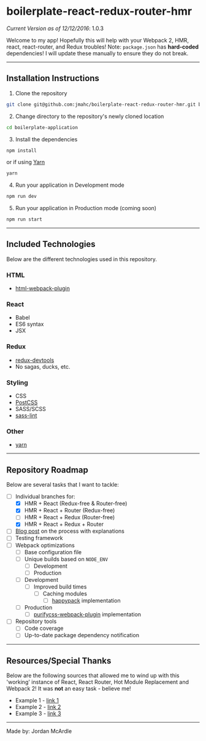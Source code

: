 # boilerplate-react-redux-router-hmr
*Current Version as of 12/12/2016*: 1.0.3

Welcome to my app! Hopefully this will help with your Webpack 2, HMR, react, react-router, and Redux troubles!
Note: `package.json` has **hard-coded** dependencies!  I will update these manually to ensure they do not break.

---

## Installation Instructions
1. Clone the repository

  ```sh
  git clone git@github.com:jmahc/boilerplate-react-redux-router-hmr.git boilerplate-application
  ```

2. Change directory to the repository's newly cloned location

  ```sh
  cd boilerplate-application
  ```

3. Install the dependencies

  ```sh
  npm install
  ```

  or if using [Yarn](https://github.com/yarnpkg/yarn)

  ```sh
  yarn
  ```

4. Run your application in Development mode

  ```sh
  npm run dev
  ```

5. Run your application in Production mode (coming soon)

  ```sh
  npm run start
  ```

---

## Included Technologies
Below are the different technologies used in this repository.

### HTML
- [html-webpack-plugin](https://www.npmjs.com/package/html-webpack-plugin)

### React
- Babel
- ES6 syntax
- JSX

### Redux
- [redux-devtools](https://www.npmjs.com/package/redux-devtools)
- No sagas, ducks, etc.

### Styling
- CSS
- [PostCSS](https://github.com/postcss/postcss)
- SASS/SCSS
- [sass-lint](https://www.npmjs.com/package/sass-lint)

### Other
- [yarn](https://yarnpkg.com/)

---

## Repository Roadmap
Below are several tasks that I want to tackle:
- [ ] Individual branches for:
  - [x] HMR + React (Redux-free & Router-free)
  - [x] HMR + React + Router (Redux-free)
  - [ ] HMR + React + Redux (Router-free)
  - [x] HMR + React + Redux + Router
- [ ] [Blog post](https://blog.mcardle.tech/) on the process with explanations
- [ ] Testing framework
- [ ] Webpack optimizations
  - [ ] Base configuration file
  - [ ] Unique builds based on `NODE_ENV`
    - [ ] Development
    - [ ] Production
  - [ ] Development
    - [ ] Improved build times
      - [ ] Caching modules
        - [ ] [happypack](https://www.npmjs.com/package/happypack) implementation
  - [ ] Production
    - [ ] [purifycss-webpack-plugin](https://www.npmjs.com/package/purifycss-webpack-plugin) implementation
- [ ] Repository tools
  - [ ] Code coverage
  - [ ] Up-to-date package dependency notification

---

## Resources/Special Thanks
Below are the following sources that allowed me to wind up with this 'working' instance of React, React Router, Hot Module Replacement and Webpack 2!  It was **not** an easy task - believe me!

- Example 1 - [link 1](http://mcardle.tech/)
- Example 2 - [link 2](http://mcardle.tech/)
- Example 3 - [link 3](http://mcardle.tech/)

_____________________________________

Made by: Jordan McArdle
